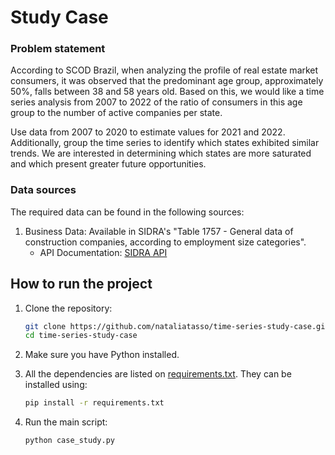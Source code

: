 # Study Case

### Problem statement

According to SCOD Brazil, when analyzing the profile of real estate market consumers, it was observed that the predominant age group, approximately 50%, falls between 38 and 58 years old. Based on this, we would like a time series analysis from 2007 to 2022 of the ratio of consumers in this age group to the number of active companies per state.

Use data from 2007 to 2020 to estimate values for 2021 and 2022. Additionally, group the time series to identify which states exhibited similar trends. We are interested in determining which states are more saturated and which present greater future opportunities.

### Data sources

The required data can be found in the following sources:

1. Business Data: Available in SIDRA's "Table 1757 - General data of construction companies, according to employment size categories".
    - API Documentation: [SIDRA API](https://sidra.ibge.gov.br/Tabela/1757)

## How to run the project

1. Clone the repository:
   ```sh
   git clone https://github.com/nataliatasso/time-series-study-case.git
   cd time-series-study-case
   ```

2. Make sure you have Python installed.
3. All the dependencies are listed on [requirements.txt](requirements.txt). They can be installed using:
    ```sh
    pip install -r requirements.txt
    ``` 

4. Run the main script:
    ```sh
    python case_study.py
    ``` 